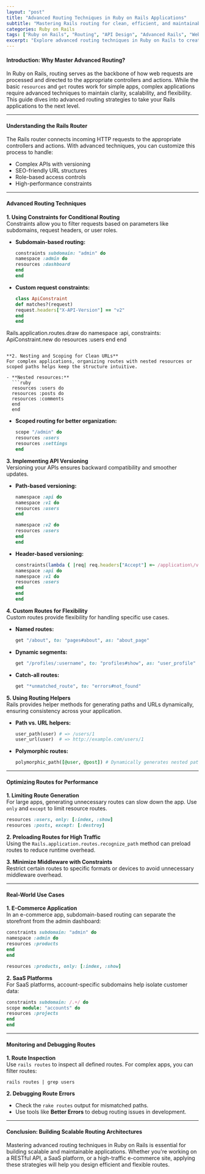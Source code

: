 ```yaml
---
layout: "post"
title: "Advanced Routing Techniques in Ruby on Rails Applications"
subtitle: "Mastering Rails routing for clean, efficient, and maintainable applications"
categories: Ruby on Rails
tags: ["Ruby on Rails", "Routing", "API Design", "Advanced Rails", "Web Development"]
excerpt: "Explore advanced routing techniques in Ruby on Rails to create scalable and efficient applications. Learn about constraints, custom routes, and API versioning for better application design."
---
```


#### Introduction: Why Master Advanced Routing?

In Ruby on Rails, routing serves as the backbone of how web requests are processed and directed to the appropriate controllers and actions. While the basic `resources` and `get` routes work for simple apps, complex applications require advanced techniques to maintain clarity, scalability, and flexibility. This guide dives into advanced routing strategies to take your Rails applications to the next level.

---

#### Understanding the Rails Router

The Rails router connects incoming HTTP requests to the appropriate controllers and actions. With advanced techniques, you can customize this process to handle:
- Complex APIs with versioning
- SEO-friendly URL structures
- Role-based access controls
- High-performance constraints

---

#### Advanced Routing Techniques

**1. Using Constraints for Conditional Routing**  
Constraints allow you to filter requests based on parameters like subdomains, request headers, or user roles.

- **Subdomain-based routing:**  
  ```ruby
  constraints subdomain: "admin" do
  namespace :admin do
  resources :dashboard
  end
  end
  ```

- **Custom request constraints:**  
  ```ruby
  class ApiConstraint
  def matches?(request)
  request.headers["X-API-Version"] == "v2"
  end
  end

Rails.application.routes.draw do
namespace :api, constraints: ApiConstraint.new do
resources :users
end
end
```

**2. Nesting and Scoping for Clean URLs**  
For complex applications, organizing routes with nested resources or scoped paths helps keep the structure intuitive.

- **Nested resources:**  
  ```ruby
  resources :users do
  resources :posts do
  resources :comments
  end
  end
  ```

- **Scoped routing for better organization:**  
  ```ruby
  scope "/admin" do
  resources :users
  resources :settings
  end
  ```

**3. Implementing API Versioning**  
Versioning your APIs ensures backward compatibility and smoother updates.

- **Path-based versioning:**  
  ```ruby
  namespace :api do
  namespace :v1 do
  resources :users
  end

  namespace :v2 do
  resources :users
  end
  end
  ```

- **Header-based versioning:**  
  ```ruby
  constraints(lambda { |req| req.headers["Accept"] =~ /application\/v1/ }) do
  namespace :api do
  namespace :v1 do
  resources :users
  end
  end
  end
  ```

**4. Custom Routes for Flexibility**  
Custom routes provide flexibility for handling specific use cases.

- **Named routes:**  
  ```ruby
  get "/about", to: "pages#about", as: "about_page"
  ```

- **Dynamic segments:**  
  ```ruby
  get "/profiles/:username", to: "profiles#show", as: "user_profile"
  ```

- **Catch-all routes:**  
  ```ruby
  get "*unmatched_route", to: "errors#not_found"
  ```

**5. Using Routing Helpers**  
Rails provides helper methods for generating paths and URLs dynamically, ensuring consistency across your application.

- **Path vs. URL helpers:**  
  ```ruby
  user_path(user) # => /users/1
  user_url(user)  # => http://example.com/users/1
  ```

- **Polymorphic routes:**  
  ```ruby
  polymorphic_path([@user, @post]) # Dynamically generates nested paths
  ```

---

#### Optimizing Routes for Performance

**1. Limiting Route Generation**  
For large apps, generating unnecessary routes can slow down the app. Use `only` and `except` to limit resource routes.

```ruby
resources :users, only: [:index, :show]
resources :posts, except: [:destroy]
```

**2. Preloading Routes for High Traffic**  
Using the `Rails.application.routes.recognize_path` method can preload routes to reduce runtime overhead.

**3. Minimize Middleware with Constraints**  
Restrict certain routes to specific formats or devices to avoid unnecessary middleware overhead.

---

#### Real-World Use Cases

**1. E-Commerce Application**  
In an e-commerce app, subdomain-based routing can separate the storefront from the admin dashboard:  
```ruby
constraints subdomain: "admin" do
namespace :admin do
resources :products
end
end

resources :products, only: [:index, :show]
```

**2. SaaS Platforms**  
For SaaS platforms, account-specific subdomains help isolate customer data:  
```ruby
constraints subdomain: /.+/ do
scope module: "accounts" do
resources :projects
end
end
```

---

#### Monitoring and Debugging Routes

**1. Route Inspection**  
Use `rails routes` to inspect all defined routes. For complex apps, you can filter routes:  
```
rails routes | grep users
```

**2. Debugging Route Errors**
- Check the `rake routes` output for mismatched paths.
- Use tools like **Better Errors** to debug routing issues in development.

---

#### Conclusion: Building Scalable Routing Architectures

Mastering advanced routing techniques in Ruby on Rails is essential for building scalable and maintainable applications. Whether you're working on a RESTful API, a SaaS platform, or a high-traffic e-commerce site, applying these strategies will help you design efficient and flexible routes.

